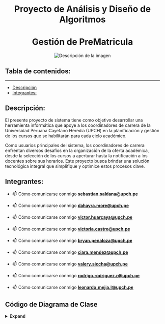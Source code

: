 <h1 align="center" id="title">Proyecto de Análisis y Diseño de Algoritmos
<h1 align="center" id="title">Gestión de PreMatricula</h1>

<div align="center">
  <img src="https://cdn.www.gob.pe/uploads/document/file/5540193/880238-logo-sme.png" alt="Descripción de la imagen">
</div>


## Tabla de contenidos:
---
- [Descripción](#Descripción)
- [Integrantes:](#Figma)

## Descripción:

El presente proyecto de sistema tiene como objetivo desarrollar una herramienta informática que apoye a los coordinadores de carrera de la Universidad Peruana Cayetano Heredia (UPCH) en la planificación y gestión de los cursos que se habilitarán para cada ciclo académico.

Como usuarios principales del sistema, los coordinadores de carrera enfrentan diversos desafíos en la organización de la oferta académica, desde la selección de los cursos a aperturar hasta la notificación a los docentes sobre sus horarios. Este proyecto busca brindar una solución tecnológica integral que simplifique y optimice estos procesos clave.


## Integrantes:

- 📫 Cómo comunicarse conmigo **[sebastian.saldana@upch.pe](mailto:sebastian.saldana@upch.pe)**

- 📫 Cómo comunicarse conmigo **[dahayra.more@upch.pe](mailto:dahayra.more@upch.pe)**

- 📫 Cómo comunicarse conmigo **[victor.huarcaya@upch.pe](mailto:victor.huarcaya@upch.pe)**

- 📫 Cómo comunicarse conmigo **[victoria.castro@upch.pe](mailto:victoria.castro@upch.pe)**

- 📫 Cómo comunicarse conmigo **[bryan.penaloza@upch.pe](mailto:bryan.penaloza@upch.pe)**

- 📫 Cómo comunicarse conmigo **[ciara.mendez@upch.pe](mailto:ciara.mendez@upch.pe)**

- 📫 Cómo comunicarse conmigo **[valery.siccha@upch.pe](mailto:valery.siccha@upch.pe)**

- 📫 Cómo comunicarse conmigo **[rodrigo.rodriguez.r@upch.pe](mailto:rodrigo.rodriguez.r@upch.pe)**

- 📫 Cómo comunicarse conmigo **[leonardo.mejia.l@upch.pe](mailto:leonardo.mejia.l@upch.pe)**




## Código de Diagrama de Clase
<details><summary> <b>Expand</b> </summary>

``` shell
@startuml

class Curso {
    - nombre: String
    - ciclo: String
    - prerrequisito: String
}

class Salon {
    - nombre: String
    - capacidad: int
    - ubicacion: String
}

class Ambiente {
    - tipo: String
    - descripcion: String
}

class Alumno {
    - nombre: String
}

class Asignacion {
    - alumno: Alumno
    - curso: Curso
}

class Horario {
    - cursos: List<Curso>
    - num_horas: int
    - num_salones: int
    - requisitos: List<Requerimiento>
    + cromosoma_aleatorio(): int[]
    + fitness(): int
    + crossover(): (int[], int[])
    + mutacion(): int[]
    + poblacion_aleatoria(): int[]
    + fitness_poblacion(): int[]
    + optimizar_horarios(): (int[], int)
}

class Requerimiento {
    - curso: Curso
    - tipo_ambiente: String
}

class Login {
    - usuario: String
    - contraseña: String
    + autenticar(usuario: String, contraseña: String): boolean
}

class MultiApp {
    + apps: List<Application>
    + add_app(titulo: String, funcion: Function)
    + run()
}

interface Application {
    run()
}

Curso "1" -down-> "1..*" Alumno: asignado a
Asignacion "1" -- "1" Alumno: tiene
Asignacion "1" -- "1" Curso: tiene
Curso "1..*" -up-> "1" Salon: se realiza en
Curso "1" -right-> "1" Ambiente: requiere
Horario "1" -- "1..*" Curso: contiene
Horario "1" -- "1..*" Requerimiento: contiene
Requerimiento "1" -- "1" Curso: tiene
Requerimiento "1" -- "1" Ambiente: tiene
Login "1" -down-> "1" MultiApp: permite acceso

@enduml

```
<p align="center">
  <img src="https://github.com/Victor-Nikolai/Recursos/blob/main/Diagrama%20de%20Clase%20.png" alt="image">
</p>

